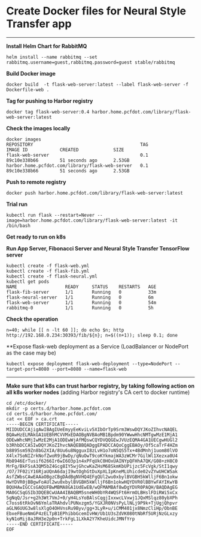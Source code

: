 # Create Docker files for Neural Style Transfer app

---

**Install Helm Chart for RabbitMQ**

`helm install --name rabbitmq --set rabbitmq.username=guest,rabbitmq.password=guest stable/rabbitmq`

**Build Docker image**

`docker build  -t flask-web-server:latest --label flask-web-server -f Dockerfile-web .`


**Tag for pushing to Harbor registry**

`docker tag flask-web-server:0.4 harbor.home.pcfdot.com/library/flask-web-server:latest`


**Check the images locally**

```
docker images
REPOSITORY                                        TAG                 IMAGE ID            CREATED             SIZE
flask-web-server                                  0.1                 89c10e338b66        51 seconds ago      2.53GB
harbor.home.pcfdot.com/library/flask-web-server   0.1                 89c10e338b66        51 seconds ago      2.53GB
```


**Push to remote registry**

`docker push harbor.home.pcfdot.com/library/flask-web-server:latest`


**Trial run**

`kubectl run flask --restart=Never --image=harbor.home.pcfdot.com/library/flask-web-server:latest -it /bin/bash`


**Get ready to run on k8s**


**Run App Server, Fibonacci Server and Neural Style Transfer TensorFlow server**
```
kubectl create -f flask-web.yml
kubectl create -f flask-fib.yml
kubectl create -f flask-neural.yml
kubectl get pods
NAME                  READY     STATUS    RESTARTS   AGE
flask-fib-server      1/1       Running   0          33m
flask-neural-server   1/1       Running   0          6m
flask-web-server      1/1       Running   0          54m
rabbitmq-0            1/1       Running   0          5h
```

**Check the operation**

`n=40; while [[ n -lt 60 ]]; do echo $n; http http://192.168.0.234:30393/fib/${n}; n=$((n+1)); sleep 0.1; done`

**Expose flask-web deployment as a Service (LoadBalancer or NodePort as the case may be)

`kubectl expose deployment flask-web-deployment --type=NodePort --target-port=8080 --port=8080 --name=flask-web`

---

**Make sure that k8s can trust harbor registry, by taking following action on all k8s worker nodes** 
(adding Harbor registry's CA cert to docker runtime)
```
cd /etc/docker/
mkdir -p certs.d/harbor.home.pcfdot.com
cd certs.d/harbor.home.pcfdot.com/
cat << EOF > ca.crt
-----BEGIN CERTIFICATE-----
MIIDUDCCAjigAwIBAgIUeEmyyEeKviLv5XIbOrTp9Srm3WswDQYJKoZIhvcNAQEL
BQAwHzELMAkGA1UEBhMCVVMxEDAOBgNVBAoMB1Bpdm90YWwwHhcNMTgwMzE1MjA1
ODEwWhcNMjIwMzE2MjA1ODEwWjAfMQswCQYDVQQGEwJVUzEQMA4GA1UECgwHUGl2
b3RhbDCCASIwDQYJKoZIhvcNAQEBBQADggEPADCCAQoCggEBAOy/Of5caTrF4HZm
b8895sm59Zn8bG2XIA/8Uu6u8NgguxI8zLvH1o7oN5QS5Tx+4BdMnhj1uom80lVO
X4lx7SoNIZrkNofZwoR9jBwDy/qNuOwT9coKYkmajWA3zWCMr7GilWl1Xezxa0U4
Rb8946ErTusif6266Ir6wI6O3p1n4xPFqUkC0HOxUAINYpQFHhA7QK/G08+zH8C0
MrFg/BkFSsA3QM5bZ4Gcg8IY5wjGhcwKaZHsM68SkmKbUPijzc5FcVgk/StI1qwy
/O7/7F02iY16RjaUQnA6dajI9wtOghGtDuXpXLIpKneMLUhicde02vZYwUHCW5ak
AsfZWbsCAwEAAaOBgzCBgDAdBgNVHQ4EFgQUl2wu0xbylBVGBH5kWlljF6Bn1okw
HwYDVR0jBBgwFoAUl2wu0xbylBVGBH5kWlljF6Bn1okwHQYDVR0lBBYwFAYIKwYB
BQUHAwIGCCsGAQUFBwMBMA8GA1UdEwEB/wQFMAMBAf8wDgYDVR0PAQH/BAQDAgEG
MA0GCSqGSIb3DQEBCwUAA4IBAQBM5sneWH0bYR4WQSFt6HrmOLBHslFDiRWi5xCx
5gNqQ/Jsr+g2h3Wt7VmJ+0/yH4LsYoBAlsCqgjIxxwcLVxwj1JQxMSlqz80ybXPh
C7oss6tRkOvN6YmlaTRAhdvlPUNxzgm5/YGXJR0NVsPyLlNLj9P9k+TjUgjQhpvr
aGLN6UUG3w8lsXlgO4OHVnsRu9Byv/gg+3LyR+u/iCMM401jx8NmzCliHp/ObnBE
EbxeFBueNmGP4zELTpB1EPhibbGcemIvHW/Ub1U3sZdVK080tNbRf5URjNzGLxzy
kyN1oMij8aJRH3e2p0n+TrkFgL1LXkA2Y7KheUidcJMNfYrp
-----END CERTIFICATE-----
EOF
```


